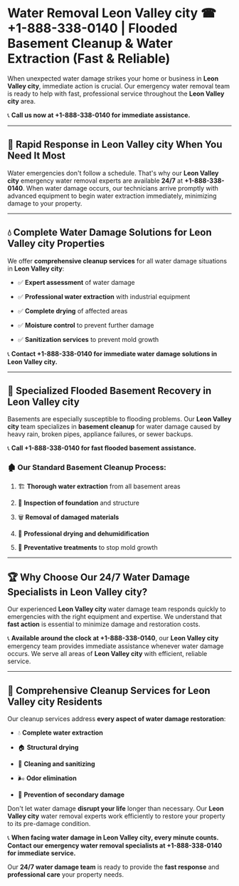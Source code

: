 # Water Removal Leon Valley city ☎ +1-888-338-0140 | Flooded Basement Cleanup & Water Extraction (Fast & Reliable)

When unexpected water damage strikes your home or business in **Leon Valley city**, immediate action is crucial. Our emergency water removal team is ready to help with fast, professional service throughout the **Leon Valley city** area. 

📞 **Call us now at +1-888-338-0140 for immediate assistance.**
---
## 🚀 Rapid Response in Leon Valley city When You Need It Most
Water emergencies don't follow a schedule. That's why our **Leon Valley city** emergency water removal experts are available **24/7** at **+1-888-338-0140**. When water damage occurs, our technicians arrive promptly with advanced equipment to begin water extraction immediately, minimizing damage to your property.
---
## 💧 Complete Water Damage Solutions for Leon Valley city Properties
We offer **comprehensive cleanup services** for all water damage situations in **Leon Valley city**:
- ✅ **Expert assessment** of water damage  
- ✅ **Professional water extraction** with industrial equipment  
- ✅ **Complete drying** of affected areas  
- ✅ **Moisture control** to prevent further damage  
- ✅ **Sanitization services** to prevent mold growth  
📞 **Contact +1-888-338-0140 for immediate water damage solutions in Leon Valley city.**
---
## 🌊 Specialized Flooded Basement Recovery in Leon Valley city
Basements are especially susceptible to flooding problems. Our **Leon Valley city** team specializes in **basement cleanup** for water damage caused by heavy rain, broken pipes, appliance failures, or sewer backups. 
📞 **Call +1-888-338-0140 for fast flooded basement assistance.**
### 🏚️ Our Standard Basement Cleanup Process:
1. 🏗️ **Thorough water extraction** from all basement areas  
2. 🔎 **Inspection of foundation** and structure  
3. 🗑️ **Removal of damaged materials**  
4. 💨 **Professional drying and dehumidification**  
5. 🚫 **Preventative treatments** to stop mold growth  
---
## 🏆 Why Choose Our 24/7 Water Damage Specialists in Leon Valley city?
Our experienced **Leon Valley city** water damage team responds quickly to emergencies with the right equipment and expertise. We understand that **fast action** is essential to minimize damage and restoration costs.
📞 **Available around the clock at +1-888-338-0140**, our **Leon Valley city** emergency team provides immediate assistance whenever water damage occurs. We serve all areas of **Leon Valley city** with efficient, reliable service.
---
## 🧹 Comprehensive Cleanup Services for Leon Valley city Residents
Our cleanup services address **every aspect of water damage restoration**:
- 💧 **Complete water extraction**  
- 🏠 **Structural drying**  
- 🧼 **Cleaning and sanitizing**  
- 🌬️ **Odor elimination**  
- 🚫 **Prevention of secondary damage**  
Don't let water damage **disrupt your life** longer than necessary. Our **Leon Valley city** water removal experts work efficiently to restore your property to its pre-damage condition.
📞 **When facing water damage in Leon Valley city, every minute counts. Contact our emergency water removal specialists at +1-888-338-0140 for immediate service.**
Our **24/7 water damage team** is ready to provide the **fast response** and **professional care** your property needs.
